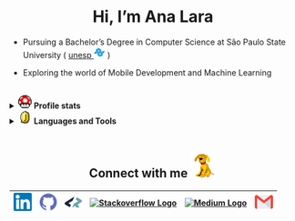    <h1 align="center">Hi, I’m Ana Lara</h1>

- Pursuing a Bachelor’s Degree in Computer Science at São Paulo State University&nbsp;( <a href="https://www.international.unesp.br/" target="_blank">unesp
  <img src="https://github.com/analaraagarcia/analaraagarcia/blob/main/figs/icon_unesp.png" alt="São Paulo State University" title="São Paulo State University" height="20px"/></a> )

- Exploring the world of Mobile Development and Machine Learning

<br>

<details>

<summary>
    <a href="#"><img src="https://github.com/analaraagarcia/analaraagarcia/blob/main/figs/gif_powerup.gif"width="24px"/></a>
    <b>Profile stats</b> 
</summary>
<br>
<p align="left"> 	
  <a href="https://www.codewars.com/users/analaraagarcia" alt="CodeWars Profile" title="My CodeWars profile: @analaraagarcia">
	  <img src="https://www.codewars.com/users/analaraagarcia/badges/small"/></a>	
</p>

<a href="https://github.com/analaraagarcia">
  <img align="center" src="https://github-readme-stats.vercel.app/api/top-langs/?username=analaraagarcia&theme=radical&hide_langs_below=1" height="180em"/>
</a>
<a href="https://github.com/analaraagarcia">
 <img align="center" src="https://github-readme-stats.vercel.app/api?username=analaraagarcia&show_icons=true&theme=radical&line_height=27" alt="Ana Lara's github stats"height="180em"/>
</a>

<br>

<!--START_SECTION:waka-readme-stats-->
**I'm an Early 🐤** 

```text
🌞 Morning                11 commits          ⣿⣿⣿⣀⣀⣀⣀⣀⣀⣀⣀⣀⣀⣀⣀⣀⣀⣀⣀⣀⣀⣀⣀⣀⣀   11.11 % 
🌆 Daytime                67 commits          ⣿⣿⣿⣿⣿⣿⣿⣿⣿⣿⣿⣿⣿⣿⣿⣿⣿⣀⣀⣀⣀⣀⣀⣀⣀   67.68 % 
🌃 Evening                21 commits          ⣿⣿⣿⣿⣿⣀⣀⣀⣀⣀⣀⣀⣀⣀⣀⣀⣀⣀⣀⣀⣀⣀⣀⣀⣀   21.21 % 
🌙 Night                  0 commits           ⣀⣀⣀⣀⣀⣀⣀⣀⣀⣀⣀⣀⣀⣀⣀⣀⣀⣀⣀⣀⣀⣀⣀⣀⣀   00.00 % 
```


📊 **This Week I Spent My Time On** 

```text
🕑︎ Time Zone: America/Sao_Paulo

💬 Programming Languages: 
No Activity Tracked This Week

🔥 Editors: 
No Activity Tracked This Week

💻 Operating System: 
No Activity Tracked This Week
```

**I Mostly Code in C** 

```text
C                        4 repos             ⣿⣿⣿⣿⣿⣿⣿⣿⣀⣀⣀⣀⣀⣀⣀⣀⣀⣀⣀⣀⣀⣀⣀⣀⣀   33.33 % 
Dart                     2 repos             ⣿⣿⣿⣿⣀⣀⣀⣀⣀⣀⣀⣀⣀⣀⣀⣀⣀⣀⣀⣀⣀⣀⣀⣀⣀   16.67 % 
JavaScript               2 repos             ⣿⣿⣿⣿⣀⣀⣀⣀⣀⣀⣀⣀⣀⣀⣀⣀⣀⣀⣀⣀⣀⣀⣀⣀⣀   16.67 % 
Jupyter Notebook         1 repo              ⣿⣿⣀⣀⣀⣀⣀⣀⣀⣀⣀⣀⣀⣀⣀⣀⣀⣀⣀⣀⣀⣀⣀⣀⣀   08.33 % 
Java                     1 repo              ⣿⣿⣀⣀⣀⣀⣀⣀⣀⣀⣀⣀⣀⣀⣀⣀⣀⣀⣀⣀⣀⣀⣀⣀⣀   08.33 % 
```




 Last Updated on 03/08/2025 18:48:30 UTC
<!--END_SECTION:waka-readme-stats-->


</details>

<details>

<summary>
    <a href="#"><img src="https://github.com/analaraagarcia/analaraagarcia/blob/main/figs/gif_coin.gif"width="24px"/></a>
    <b>Languages and Tools</b> 
</summary>
<br>

<table>
  <tr>
    <td><a href="https://golang.org"><img src="https://skillicons.dev/icons?i=go&theme=dark" alt="Go" title="Go" height="40" style="margin-bottom: 5px;" /></a></td>
    <td><a href="https://isocpp.org/"><img src="https://skillicons.dev/icons?i=cpp&theme=dark" alt="C++" title="C++" height="40" style="margin-bottom: 5px;" /></a></td>
    <td><a href="https://devdocs.io/c/"><img src="https://skillicons.dev/icons?i=c&theme=dark" alt="C" title="C" height="40" style="margin-bottom: 5px;" /></a></td>
    <td><a href="https://www.python.org"><img src="https://skillicons.dev/icons?i=py&theme=dark" alt="Python" title="Python" height="40" style="margin-bottom: 5px;" /></a></td>
    <td><a href="https://flutter.dev/"><img src="https://skillicons.dev/icons?i=flutter&theme=dark" alt="Flutter" title="Flutter" height="40" style="margin-bottom: 5px;" /></a></td>
    <td><a href="https://dart.dev/"><img src="https://skillicons.dev/icons?i=dart&theme=dark" alt="Dart" title="Dart" height="40" style="margin-bottom: 5px;" /></a></td>
    <td><a href="https://kotlinlang.org/"><img src="https://skillicons.dev/icons?i=kotlin&theme=dark" alt="Kotlin" title="Kotlin" height="40" style="margin-bottom: 5px;" /></a></td>
    <td><a href="https://developer.apple.com/swift/"><img src="https://skillicons.dev/icons?i=swift&theme=dark" alt="Swift" title="Swift" height="40" style="margin-bottom: 5px;" /></a></td>
    <td><a href="https://reactnative.dev/"><img src="https://skillicons.dev/icons?i=react&theme=dark" alt="React Native" title="React Native" height="40" style="margin-bottom: 5px;" /></a></td>
    <td><a href="https://www.java.com"><img src="https://skillicons.dev/icons?i=java&theme=dark" alt="Java" title="Java" height="40" style="margin-bottom: 5px;" /></a></td>
    <td><a href="https://developer.mozilla.org/en-US/docs/Web/JavaScript"><img src="https://skillicons.dev/icons?i=js&theme=dark" alt="JavaScript" title="JavaScript" height="40" style="margin-bottom: 5px;" /></a></td>
    <td><a href="https://python.langchain.com/"><img src="https://skillicons.dev/icons?i=py&theme=dark" alt="LangChain" title="LangChain" height="40" style="margin-bottom: 5px;" /></a></td>
  </tr>
</table>

</details>

<br>

<p align="center">
 <h2 align="center">Connect with me <img src="https://github.com/analaraagarcia/analaraagarcia/blob/main/figs/gif_rover.gif" height="45px"></h2>
</p>

<div align="center">

| [<img src="https://github.com/analaraagarcia/analaraagarcia/blob/main/figs/Linkedin.svg" alt="Linkedin Logo" width="32">](https://in.linkedin.com/in/analaraagarcia) | [<img src="https://github.com/analaraagarcia/analaraagarcia/blob/main/figs/github.png" alt="GitHub Logo" width="30">](https://github.com/analaraagarcia) | [<img src="https://github.com/analaraagarcia/analaraagarcia/blob/main/figs/icon_coders_rank.png" alt="CodersRank Logo" width="30">](https://profile.codersrank.io/user/analaraagarcia/) | [<img src="https://cdn.svgporn.com/logos/stackoverflow-icon.svg" alt="Stackoverflow Logo" width="28">](https://stackoverflow.com/users/23215898/analaraagarcia) | [<img src="https://cdn.svgporn.com/logos/medium.svg" alt="Medium Logo" width="30">](https://medium.com/@analaraagarcia) | [<img src="https://github.com/analaraagarcia/analaraagarcia/blob/main/figs/Gmail.svg" alt="Gmail logo" height="32">](mailto:analaraagarcia@hotmail.com) |
| :------------------------------------------------------------------------------------------------------------------------------------------------------------------: | :------------------------------------------------------------------------------------------------------------------------------------------------------: | :-------------------------------------------------------------------------------------------------------------------------------------------------------------------------------------: | :-------------------------------------------------------------------------------------------------------------------------------------------------------------: | :---------------------------------------------------------------------------------------------------------------------: | :-----------------------------------------------------------------------------------------------------------------------------------------------------: |

</div>
